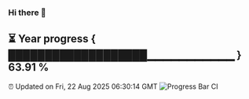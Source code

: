 ### Hi there 👋
⏳ Year progress { ███████████████████▁▁▁▁▁▁▁▁▁▁▁ } 63.91 %
---
⏰ Updated on Fri, 22 Aug 2025 06:30:14 GMT
![Progress Bar CI](https://github.com/liununu/liununu/workflows/Progress%20Bar%20CI/badge.svg)
